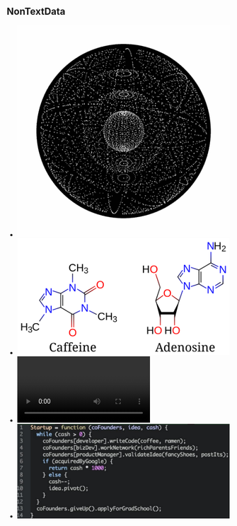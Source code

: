 ## NonTextData

- ![spherecube.gif](spherecube.gif)
- ![Caffeine_and_adenosine.svg](Caffeine_and_adenosine.svg)
- ![BearMovie.mp4](BearMovie.mp4)
- ![startups.png](startups.png)
